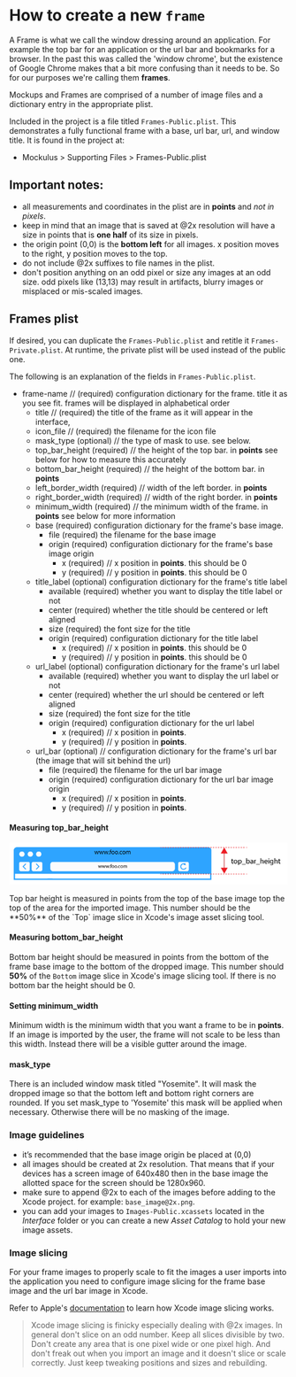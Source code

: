 
# How to create a new `frame`

A Frame is what we call the window dressing around an application.  For example the top bar for an application or the url bar and bookmarks for a browser.  In the past this was called the 'window chrome', but the existence of Google Chrome makes that a bit more confusing than it needs to be. So for our purposes we're calling them **frames**.

Mockups and Frames are comprised of a number of image files and a dictionary entry in the appropriate plist.

Included in the project is a file titled `Frames-Public.plist`.  This demonstrates a fully functional frame with a base, url bar, url, and window title. It is found in the project at:

* Mockulus > Supporting Files > Frames-Public.plist

## Important notes:
* all measurements and coordinates in the plist are in **points** and *not in pixels*.
* keep in mind that an image that is saved at @2x resolution will have a size in points that is **one half** of its size in pixels.
* the origin point (0,0) is the **bottom left** for all images.  x position moves to the right, y position moves to the top.
* do not include @2x suffixes to file names in the plist.  
* don't position anything on an odd pixel or size any images at an odd size.  odd pixels like (13,13) may result in artifacts, blurry images or misplaced or mis-scaled  images.

## Frames plist

If desired, you can duplicate the `Frames-Public.plist` and retitle it `Frames-Private.plist`.  At runtime, the private plist will be used instead of the public one.

The following is an explanation of the fields in `Frames-Public.plist`.

* frame-name // (required) configuration dictionary for the frame.  title it as you see fit.  frames will be displayed in alphabetical order
  * title // (required) the title of the frame as it will appear in the interface,
  * icon_file // (required) the filename for the icon file
  * mask_type (optional) // the type of mask to use.  see below.
  * top_bar_height (required) // the height of the top bar. in **points** see below for how to measure this accurately
  * bottom_bar_height (required) // the height of the bottom bar. in **points**
  * left_border_width (required) // width of the left border. in **points**
  * right_border_width (required) // width of the right border. in **points**
  * minimum_width (required) // the minimum width of the frame. in **points** see below for more information
  * base (required) configuration dictionary for the frame's base image.
    * file (required) the filename for the base image
    * origin (required) configuration dictionary for the frame's base image origin
      * x (required) // x position in **points**. this should be 0
      * y (required) // y position in **points**. this should be 0
  * title_label (optional) configuration dictionary for the frame's title label
    * available (required) whether you want to display the title label or not
    * center (required) whether the title should be centered or left aligned
    * size (required) the font size for the title
    * origin (required) configuration dictionary for the title label
      * x (required) // x position in **points**. this should be 0
      * y (required) // y position in **points**. this should be 0
  * url_label (optional) configuration dictionary for the frame's url label
    * available (required) whether you want to display the url label or not
    * center (required) whether the url should be centered or left aligned
    * size (required) the font size for the title
    * origin (required) configuration dictionary for the url label
      * x (required) // x position in **points**.
      * y (required) // y position in **points**.
  * url_bar (optional) // configuration dictionary for the frame's url bar (the image that will sit behind the url)
    * file (required) the filename for the url bar image
    * origin (required) configuration dictionary for the url bar image origin
      * x (required) // x position in **points**.
      * y (required) // y position in **points**.


#### Measuring top_bar_height
<p align="center" >
  <img src="https://github.com/Omgitsu/Mockulus/blob/master/Docs/assets/top-bar-height-demo.png?raw=true" alt=“Mockulus Measuring Top Bar Height” title="Mockulus Measuring Top Bar Height">
</p>
Top bar height is measured in points from the top of the base image top the top of the area for the imported image. This number should be the **50%** of the `Top` image slice in Xcode's image asset slicing tool.

#### Measuring bottom_bar_height
Bottom bar height should be measured in points from the bottom of the frame base image to the bottom of the dropped image. This number should **50%** of the `Bottom` image slice in Xcode's image slicing tool.  If there is no bottom bar the height should be 0.

#### Setting minimum_width
Minimum width is the minimum width that you want a frame to be in **points**.  If an image is imported by the user, the frame will not scale to be less than this width.  Instead there will be a visible gutter around the image.

#### mask_type
There is an included window mask titled "Yosemite".  It will mask the dropped image so that the bottom left and bottom right corners are rounded. If you set mask_type to 'Yosemite' this mask will be applied when necessary.  Otherwise there will be no masking of the image.  
### Image guidelines
* it’s recommended that the base image origin be placed at (0,0)
* all images should be created at 2x resolution.  That means that if your devices has a screen image of 640x480 then in the base image the allotted space for the screen should be 1280x960.
* make sure to append @2x to each of the images before adding to the Xcode project.  for example: `base_image@2x.png`.
* you can add your images to `Images-Public.xcassets` located in the *Interface* folder or you can create a new *Asset Catalog* to hold your new image assets.

### Image slicing
For your frame images to properly scale to fit the images a user imports into the application you need to configure image slicing for the frame base image and the url bar image in Xcode.

Refer to Apple's [documentation](https://developer.apple.com/library/ios/recipes/xcode_help-image_catalog-1.0/chapters/SlicinganImage.html) to learn how Xcode image slicing works.

> Xcode image slicing is finicky especially dealing with @2x images.  In general don't slice on an odd number.  Keep all slices divisible by two. Don't create any area that is one pixel wide or one pixel high. And don't freak out when you import an image and it doesn't slice or scale correctly. Just keep tweaking positions and sizes and rebuilding.
